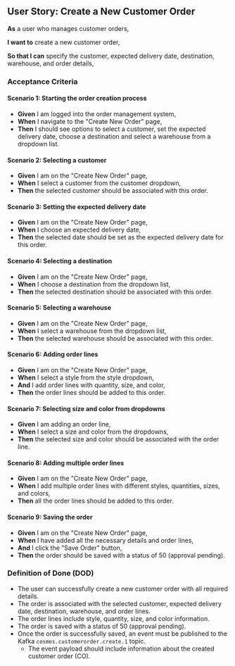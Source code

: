 ## User Story: Create a New Customer Order

**As** a user who manages customer orders,

**I want to** create a new customer order,

**So that I can** specify the customer, expected delivery date, destination, warehouse, and order details,

### Acceptance Criteria

#### Scenario 1: Starting the order creation process

- **Given** I am logged into the order management system,
- **When** I navigate to the "Create New Order" page,
- **Then** I should see options to select a customer, set the expected delivery date, choose a destination and select a warehouse from a dropdown list.

#### Scenario 2: Selecting a customer

- **Given** I am on the "Create New Order" page,
- **When** I select a customer from the customer dropdown,
- **Then** the selected customer should be associated with this order.

#### Scenario 3: Setting the expected delivery date

- **Given** I am on the "Create New Order" page,
- **When** I choose an expected delivery date,
- **Then** the selected date should be set as the expected delivery date for this order.

#### Scenario 4: Selecting a destination

- **Given** I am on the "Create New Order" page,
- **When** I choose a destination from the dropdown list,
- **Then** the selected destination should be associated with this order.

#### Scenario 5: Selecting a warehouse

- **Given** I am on the "Create New Order" page,
- **When** I select a warehouse from the dropdown list,
- **Then** the selected warehouse should be associated with this order.

#### Scenario 6: Adding order lines

- **Given** I am on the "Create New Order" page,
- **When** I select a style from the style dropdown,
- **And** I add order lines with quantity, size, and color,
- **Then** the order lines should be added to this order.

#### Scenario 7: Selecting size and color from dropdowns

- **Given** I am adding an order line,
- **When** I select a size and color from the dropdowns,
- **Then** the selected size and color should be associated with the order line.

#### Scenario 8: Adding multiple order lines

- **Given** I am on the "Create New Order" page,
- **When** I add multiple order lines with different styles, quantities, sizes, and colors,
- **Then** all the order lines should be added to this order.

#### Scenario 9: Saving the order

- **Given** I am on the "Create New Order" page,
- **When** I have added all the necessary details and order lines,
- **And** I click the "Save Order" button,
- **Then** the order should be saved with a status of 50 (approval pending).

### Definition of Done (DOD)

- The user can successfully create a new customer order with all required details.
- The order is associated with the selected customer, expected delivery date, destination, warehouse, and order lines.
- The order lines include style, quantity, size, and color information.
- The order is saved with a status of 50 (approval pending).
- Once the order is successfully saved, an event must be published to the Kafka `cosmos.customerorder.create.1` topic.
  - The event payload should include information about the created customer order (CO).
